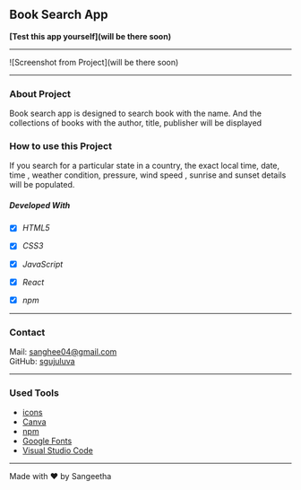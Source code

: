 ## Book Search App

**[Test this app yourself](will be there soon)**

---

![Screenshot from Project](will be there soon)

  
---

### About Project
Book search app is designed to search book with the name. And the collections of books with the author, title, publisher will be displayed

### How to use this Project

If you search for a particular state in a country, the exact local time, date, time , weather condition, pressure, wind speed , sunrise and sunset details will be populated. 

##### Developed With

- [x] _HTML5_
- [x] _CSS3_
- [x] _JavaScript_
- [x] _React_
- [x] _npm_


---

### Contact

Mail: <sanghee04@gmail.com><br>
GitHub: [sgujuluva](https://github.com/)<br>

---

### Used Tools

- [icons](https://flaticons.com)
- [Canva](https://www.canva.com/)
- [npm](https://www.npmjs.com/)
- [Google Fonts](https://fonts.google.com/)
- [Visual Studio Code](https://code.visualstudio.com/)


---

Made with ❤️ by Sangeetha
